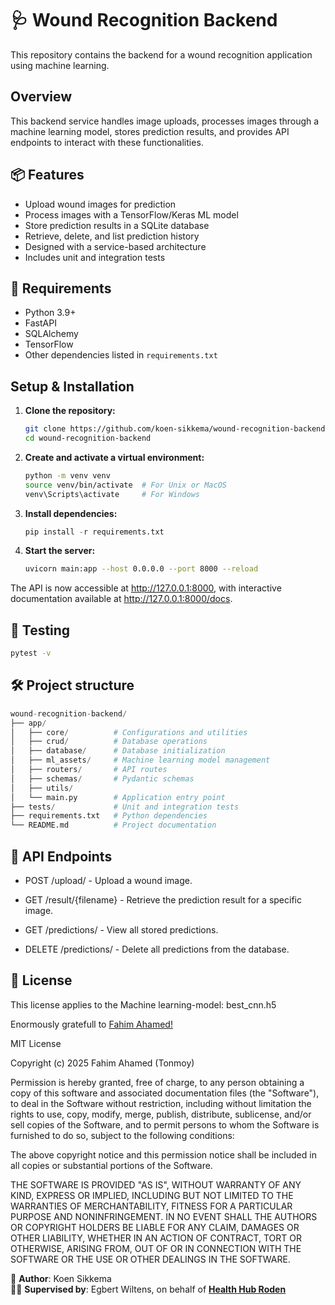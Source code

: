 #  🩺  Wound Recognition Backend

This repository contains the backend for a wound recognition application using machine learning.

## Overview

This backend service handles image uploads, processes images through a machine learning model, stores prediction results, and provides API endpoints to interact with these functionalities.

## 📦 Features

- Upload wound images for prediction
- Process images with a TensorFlow/Keras ML model
- Store prediction results in a SQLite database
- Retrieve, delete, and list prediction history
- Designed with a service-based architecture
- Includes unit and integration tests

##  🚀 Requirements

- Python 3.9+
- FastAPI
- SQLAlchemy
- TensorFlow
- Other dependencies listed in `requirements.txt`

## Setup & Installation

1. **Clone the repository:**

   ```bash
   git clone https://github.com/koen-sikkema/wound-recognition-backend.git
   cd wound-recognition-backend
   ``` 

2. **Create and activate a virtual environment:**

    ```bash
    python -m venv venv
    source venv/bin/activate  # For Unix or MacOS
    venv\Scripts\activate     # For Windows
    ```

3. **Install dependencies:**
   ```py
   pip install -r requirements.txt
   ```

4. **Start the server:**
   ```bash
   uvicorn main:app --host 0.0.0.0 --port 8000 --reload

   ```

The API is now accessible at http://127.0.0.1:8000, with interactive documentation available at http://127.0.0.1:8000/docs.

## 🧪 Testing
   ```bash 
   pytest -v
   ``` 

## 🛠️ Project structure
```py
wound-recognition-backend/
├── app/
│   ├── core/          # Configurations and utilities
│   ├── crud/          # Database operations
│   ├── database/      # Database initialization
│   ├── ml_assets/     # Machine learning model management
│   ├── routers/       # API routes
│   ├── schemas/       # Pydantic schemas
│   ├── utils/
│   └── main.py        # Application entry point
├── tests/             # Unit and integration tests
├── requirements.txt   # Python dependencies
└── README.md          # Project documentation
```
## 📄 API Endpoints

*  POST /upload/ - Upload a wound image.

* GET /result/{filename} - Retrieve the prediction result for a specific image.

* GET /predictions/ - View all stored predictions.

* DELETE /predictions/ - Delete all predictions from the database.

## 📄 License 

This license applies to the Machine learning-model: best_cnn.h5 

Enormously gratefull to [Fahim Ahamed!](https://github.com/f-a-tonmoy/Wound-Classification-DL?tab=readme-ov-file)


MIT License

Copyright (c) 2025 Fahim Ahamed (Tonmoy)

Permission is hereby granted, free of charge, to any person obtaining a copy
of this software and associated documentation files (the "Software"), to deal
in the Software without restriction, including without limitation the rights
to use, copy, modify, merge, publish, distribute, sublicense, and/or sell
copies of the Software, and to permit persons to whom the Software is
furnished to do so, subject to the following conditions:

The above copyright notice and this permission notice shall be included in all
copies or substantial portions of the Software.

THE SOFTWARE IS PROVIDED "AS IS", WITHOUT WARRANTY OF ANY KIND, EXPRESS OR
IMPLIED, INCLUDING BUT NOT LIMITED TO THE WARRANTIES OF MERCHANTABILITY,
FITNESS FOR A PARTICULAR PURPOSE AND NONINFRINGEMENT. IN NO EVENT SHALL THE
AUTHORS OR COPYRIGHT HOLDERS BE LIABLE FOR ANY CLAIM, DAMAGES OR OTHER
LIABILITY, WHETHER IN AN ACTION OF CONTRACT, TORT OR OTHERWISE, ARISING FROM,
OUT OF OR IN CONNECTION WITH THE SOFTWARE OR THE USE OR OTHER DEALINGS IN THE
SOFTWARE.

👤 **Author**: Koen Sikkema  
🧑‍🏫 **Supervised by**: Egbert Wiltens, on behalf of [**Health Hub Roden**](https://www.health-hub.eu/home)
